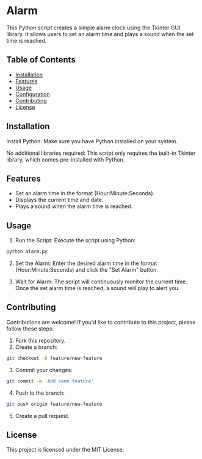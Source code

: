 # Alarm

This Python script creates a simple alarm clock using the Tkinter GUI library. It allows users to set an alarm time and plays a sound when the set time is reached.

## Table of Contents

- [Installation](#installation)
- [Features](#features)
- [Usage](#usage)
- [Configuration](#configuration)
- [Contributing](#contributing)
- [License](#license)

## Installation

Install Python: Make sure you have Python installed on your system.

No additional libraries required: This script only requires the built-in Tkinter library, which comes pre-installed with Python.

## Features
<ul><li>Set an alarm time in the format (Hour:Minute:Seconds).</li>
<li>Displays the current time and date.</li>
<li>Plays a sound when the alarm time is reached.</li></ul>

## Usage

1. Run the Script: Execute the script using Python:
```bash
python alarm.py
```
2. Set the Alarm: Enter the desired alarm time in the format (Hour:Minute:Seconds) and click the "Set Alarm" button.

3. Wait for Alarm: The script will continuously monitor the current time. Once the set alarm time is reached, a sound will play to alert you.

## Contributing
Contributions are welcome! If you'd like to contribute to this project, please follow these steps:

1. Fork this repository.
2. Create a branch:
```bash
git checkout -b feature/new-feature
```
3. Commit your changes:
```bash
git commit -m 'Add some feature'
```
4. Push to the branch:
```bash
git push origin feature/new-feature
```
5. Create a pull request.

## License
This project is licensed under the MIT License.
